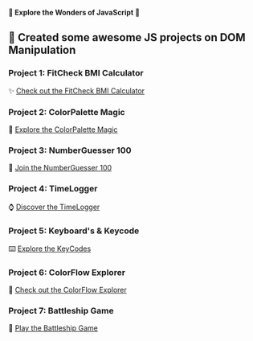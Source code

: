**🚀 Explore the Wonders of JavaScript 🌈**

## 🎨 Created some awesome JS projects on DOM Manipulation

### Project 1: FitCheck BMI Calculator
✨ [Check out the FitCheck BMI Calculator](https://github.com/ranjitgithub2001/JavaScript/blob/main/bmi.html)

### Project 2: ColorPalette Magic
🌈 [Explore the ColorPalette Magic](https://github.com/ranjitgithub2001/JavaScript/blob/main/colorSchemeChanger.html)

### Project 3: NumberGuesser 100
🔢 [Join the NumberGuesser 100](https://github.com/ranjitgithub2001/JavaScript/blob/main/guessTheNumber.html)

### Project 4: TimeLogger
⌚ [Discover the TimeLogger](https://github.com/ranjitgithub2001/JavaScript/blob/main/localTime.html)

### Project 5: Keyboard's & Keycode
⌨️ [Explore the KeyCodes](https://github.com/ranjitgithub2001/JavaScript/blob/main/seeKeyboardKey.html)

### Project 6: ColorFlow Explorer
🎨 [Check out the ColorFlow Explorer](https://github.com/ranjitgithub2001/JavaScript/blob/main/unlimitedColor.html)

### Project 7: Battleship Game
🚢 [Play the Battleship Game](https://github.com/ranjitgithub2001/JavaScript/blob/main/Battleship2.html)
